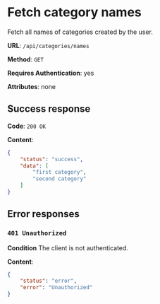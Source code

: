 # Fetch category names

Fetch all names of categories created by the user.

**URL**: `/api/categories/names`

**Method**: `GET`

**Requires Authentication**: yes

**Attributes**: none

## Success response

**Code**: `200 OK`

**Content**:
```json
{
	"status": "success",
	"data": [
		"first category",
        "second category"
	]
}
```

## Error responses
### `401 Unauthorized`

**Condition**
The client is not authenticated.

**Content**:
```json
{
	"status": "error",
	"error": "Unauthorized"
}
```
